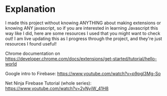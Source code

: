 # Explanation
I made this project without knowing ANYTHING about making extensions or knowing ANY javascript, so if you are interested in learning Javascript this way like I did, here are some resources I used that you might want to check out! I am live updating this as I progress through the project, and they're just resources I found useful! 

Chrome documentation on https://developer.chrome.com/docs/extensions/get-started/tutorial/hello-world

Google intro to Firebase: https://www.youtube.com/watch?v=p9pgI3Mg-So

Net Ninja Firebase Tutorial (whole series): https://www.youtube.com/watch?v=2yNyiW_41H8